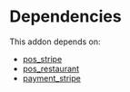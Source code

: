 # Dependencies

This addon depends on:

- [pos_stripe](https://github.com/bringout/oca-ocb-pos/tree/e104ae7ae3043eb0da981a87a1b7c4a2e7188ac2/odoo-bringout-oca-ocb-pos_stripe)
- [pos_restaurant](https://github.com/bringout/oca-ocb-pos/tree/e104ae7ae3043eb0da981a87a1b7c4a2e7188ac2/odoo-bringout-oca-ocb-pos_restaurant)
- [payment_stripe](../../odoo-bringout-oca-ocb-payment_stripe)
